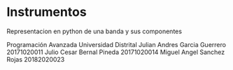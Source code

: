 # Instrumentos
 Representacion en python de una banda y sus componentes
 
 Programación Avanzada
 Universidad Distrital
 Julian Andres Garcia Guerrero 20171020011
 Julio Cesar Bernal Pineda 20171020014
 Miguel Angel Sanchez Rojas 20182020023
